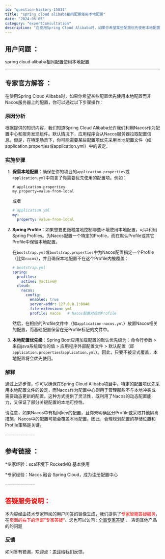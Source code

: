 ```yaml
---
id: "question-history-15031"
title: "spring cloud alibaba相同配置使用本地配置"
date: "2024-06-05"
category: "expertConsultation"
description: "在使用Spring Cloud Alibaba时，如果你希望某些配置优先使用本地配置而非Nacos服务器上的配置，你可以通过以下步骤操作：### 原因分析根据提供的知识内容，我们知道Spring Cloud Alibaba允许我们利用Nacos作为配置中心和服务发现组件。默认情况下，应用程序会从Na"
---
```


## 用户问题 ： 
 spring cloud alibaba相同配置使用本地配置  

---------------
## 专家官方解答 ：

在使用Spring Cloud Alibaba时，如果你希望某些配置优先使用本地配置而非Nacos服务器上的配置，你可以通过以下步骤操作：

### 原因分析
根据提供的知识内容，我们知道Spring Cloud Alibaba允许我们利用Nacos作为配置中心和服务发现组件。默认情况下，应用程序会从Nacos服务器拉取配置信息。但是，在特定场景下，你可能需要某些配置项优先采用本地配置文件（如application.properties或application.yml）中的设定。

### 实施步骤

1. **保留本地配置**：确保在你的项目的`application.properties`或`application.yml`中包含了你需要优先使用的配置项。例如：
   ```properties
   # application.properties
   my.property=value-from-local
   ```

   或者
   ```yaml
   # application.yml
   my:
     property: value-from-local
   ```

2. **Spring Profile**：如果想要更细粒度地控制哪些环境使用本地配置，可以利用Spring Profiles。为Nacos配置一个特定的Profile，而在默认Profile或其它Profile中保留本地配置。

   在`bootstrap.yml`或`bootstrap.properties`中为Nacos配置指定一个Profile（比如`nacos`），并且确保本地配置不在这个Profile内被覆盖：
   ```yaml
   # bootstrap.yml
   spring:
     profiles:
       active: @active@
     cloud:
       nacos:
         config:
           enabled: true
           server-addr: 127.0.0.1:8848
           file-extension: yml
           profile: nacos   # Nacos配置对应的Profile
   ```
   然后，在相应的Profile文件中（如`application-nacos.yml`）放置Nacos相关的配置，而基础配置保留在无Profile标记的文件中。

3. **本地配置优先级**：Spring Boot应用加载配置的默认优先级为：命令行参数 > 来自java系统属性的值 > 应用程序外部配置文件 > 默认配置（即`application.properties`/`application.yml`）。因此，只要不被显式覆盖，本地配置将会优先使用。

### 解释
通过上述步骤，你可以确保在Spring Cloud Alibaba项目中，特定的配置项优先采用本地配置文件的设定，而Nacos作为配置中心则用于管理那些不与本地冲突或需要动态更新的配置。这种方式提供了灵活性，既利用了Nacos的动态配置能力，又保证了部分关键配置的本地可控性。

请注意，如果Nacos中有相同key的配置，且你未明确区分Profile或采取其他隔离措施，Nacos中的配置可能会覆盖本地配置。因此，合理规划配置的存储位置和Profile策略是关键。


<font color="#949494">---------------</font> 


## 参考链接 ：

*专家经验：sca环境下 RocketMQ 基本使用 
 
 *专家经验：Nacos 融合 Spring Cloud，成为注册配置中心 


 <font color="#949494">---------------</font> 
 


## <font color="#FF0000">答疑服务说明：</font> 

本内容经由技术专家审阅的用户问答的镜像生成，我们提供了<font color="#FF0000">专家智能答疑服务</font>，在<font color="#FF0000">页面的右下的浮窗”专家答疑“</font>。您也可以访问 : [全局专家答疑](https://answer.opensource.alibaba.com/docs/intro) 。 咨询其他产品的的问题

### 反馈
如问答有错漏，欢迎点：[差评](https://ai.nacos.io/user/feedbackByEnhancerGradePOJOID?enhancerGradePOJOId=15097)给我们反馈。
